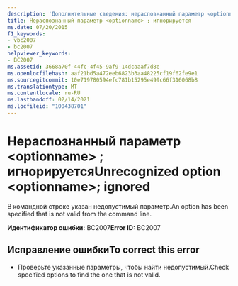 ```yaml
---
description: 'Дополнительные сведения: нераспознанный параметр <optionname> ; игнорируется'
title: Нераспознанный параметр <optionname> ; игнорируется
ms.date: 07/20/2015
f1_keywords:
- vbc2007
- bc2007
helpviewer_keywords:
- BC2007
ms.assetid: 3668a70f-44fc-4f45-9af9-14dcaaaf7d8e
ms.openlocfilehash: aaf21bd5a472eeb6823b3aa48225cf19f62fe9e1
ms.sourcegitcommit: 10e719780594efc781b15295e499c66f316068b8
ms.translationtype: MT
ms.contentlocale: ru-RU
ms.lasthandoff: 02/14/2021
ms.locfileid: "100438701"
---
```

# <a name="unrecognized-option-optionname-ignored"></a><span data-ttu-id="df198-103">Нераспознанный параметр \<optionname> ; игнорируется</span><span class="sxs-lookup"><span data-stu-id="df198-103">Unrecognized option \<optionname>; ignored</span></span>

<span data-ttu-id="df198-104">В командной строке указан недопустимый параметр.</span><span class="sxs-lookup"><span data-stu-id="df198-104">An option has been specified that is not valid from the command line.</span></span>  
  
 <span data-ttu-id="df198-105">**Идентификатор ошибки:** BC2007</span><span class="sxs-lookup"><span data-stu-id="df198-105">**Error ID:** BC2007</span></span>  
  
## <a name="to-correct-this-error"></a><span data-ttu-id="df198-106">Исправление ошибки</span><span class="sxs-lookup"><span data-stu-id="df198-106">To correct this error</span></span>  
  
- <span data-ttu-id="df198-107">Проверьте указанные параметры, чтобы найти недопустимый.</span><span class="sxs-lookup"><span data-stu-id="df198-107">Check specified options to find the one that is not valid.</span></span>
